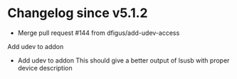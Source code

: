 # Changelog since v5.1.2
- Merge pull request #144 from dfigus/add-udev-access

Add udev to addon 
- Add udev to addon
This should give a better output of lsusb with proper
device description 
